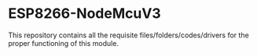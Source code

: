 # ESP8266-NodeMcuV3
This repository contains all the requisite files/folders/codes/drivers for the proper functioning of this module. 
